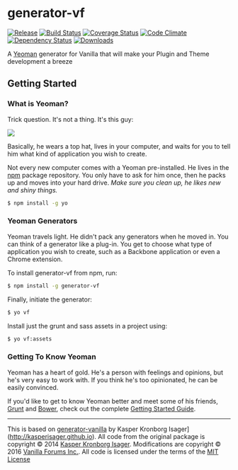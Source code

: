 # generator-vf

[![Release](http://img.shields.io/npm/v/generator-vanilla.svg?style=flat)](https://www.npmjs.org/package/generator-vanilla) [![Build Status](http://img.shields.io/travis/kasperisager/generator-vanilla.svg?style=flat)](https://travis-ci.org/kasperisager/generator-vanilla) [![Coverage Status](http://img.shields.io/coveralls/kasperisager/generator-vanilla.svg?style=flat)](https://coveralls.io/r/kasperisager/generator-vanilla) [![Code Climate](http://img.shields.io/codeclimate/github/kasperisager/generator-vanilla.svg?style=flat)](https://codeclimate.com/github/kasperisager/generator-vanilla) [![Dependency Status](http://img.shields.io/gemnasium/kasperisager/generator-vanilla.svg?style=flat)](https://gemnasium.com/kasperisager/generator-vanilla) [![Downloads](http://img.shields.io/npm/dm/generator-vanilla.svg?style=flat)](https://www.npmjs.org/package/generator-vanilla)

A [Yeoman](http://yeoman.io) generator for Vanilla that will make your Plugin and Theme development a breeze

## Getting Started

### What is Yeoman?

Trick question. It's not a thing. It's this guy:

![](http://i.imgur.com/JHaAlBJ.png)

Basically, he wears a top hat, lives in your computer, and waits for you to tell him what kind of application you wish to create.

Not every new computer comes with a Yeoman pre-installed. He lives in the [npm](https://npmjs.org) package repository. You only have to ask for him once, then he packs up and moves into your hard drive. *Make sure you clean up, he likes new and shiny things.*

```sh
$ npm install -g yo
```

### Yeoman Generators

Yeoman travels light. He didn't pack any generators when he moved in. You can think of a generator like a plug-in. You get to choose what type of application you wish to create, such as a Backbone application or even a Chrome extension.

To install generator-vf from npm, run:

```sh
$ npm install -g generator-vf
```

Finally, initiate the generator:

```sh
$ yo vf
```

Install just the grunt and sass assets in a project using:

```sh
$ yo vf:assets
```

### Getting To Know Yeoman

Yeoman has a heart of gold. He's a person with feelings and opinions, but he's very easy to work with. If you think he's too opinionated, he can be easily convinced.

If you'd like to get to know Yeoman better and meet some of his friends, [Grunt](http://gruntjs.com) and [Bower](http://bower.io), check out the complete [Getting Started Guide](https://github.com/yeoman/yeoman/wiki/Getting-Started).


---

This is based on [generator-vanilla](https://github.com/kasperisager/generator-vanilla) by Kasper Kronborg Isager](http://kasperisager.github.io).
All code from the original package is copyright &copy; 2014 [Kasper Kronborg Isager](http://kasperisager.github.io).
Modifications are copyright &copy; 2016 [Vanilla Forums Inc.](https://vanillaforums.com).
All code is licensed under the terms of the [MIT License](LICENSE.md)
